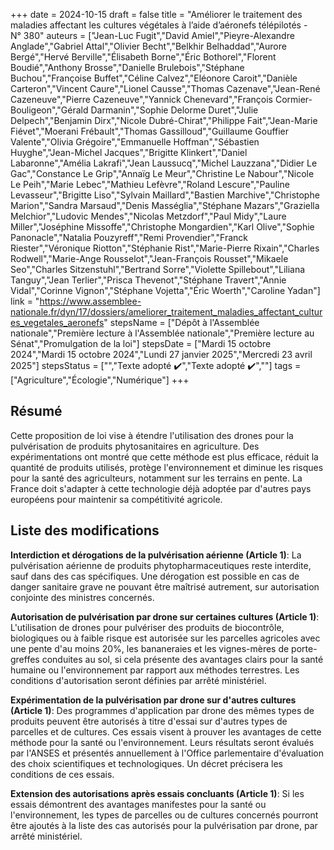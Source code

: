 +++
date = 2024-10-15
draft = false
title = "Améliorer le traitement des maladies affectant les cultures végétales à l’aide d’aéronefs télépilotés - N° 380"
auteurs = ["Jean-Luc Fugit","David Amiel","Pieyre-Alexandre Anglade","Gabriel Attal","Olivier Becht","Belkhir Belhaddad","Aurore Bergé","Hervé Berville","Élisabeth Borne","Éric Bothorel","Florent Boudié","Anthony Brosse","Danielle Brulebois","Stéphane Buchou","Françoise Buffet","Céline Calvez","Eléonore Caroit","Danièle Carteron","Vincent Caure","Lionel Causse","Thomas Cazenave","Jean-René Cazeneuve","Pierre Cazeneuve","Yannick Chenevard","François Cormier-Bouligeon","Gérald Darmanin","Sophie Delorme Duret","Julie Delpech","Benjamin Dirx","Nicole Dubré-Chirat","Philippe Fait","Jean-Marie Fiévet","Moerani Frébault","Thomas Gassilloud","Guillaume Gouffier Valente","Olivia Grégoire","Emmanuelle Hoffman","Sébastien Huyghe","Jean-Michel Jacques","Brigitte Klinkert","Daniel Labaronne","Amélia Lakrafi","Jean Laussucq","Michel Lauzzana","Didier Le Gac","Constance Le Grip","Annaïg Le Meur","Christine Le Nabour","Nicole Le Peih","Marie Lebec","Mathieu Lefèvre","Roland Lescure","Pauline Levasseur","Brigitte Liso","Sylvain Maillard","Bastien Marchive","Christophe Marion","Sandra Marsaud","Denis Masséglia","Stéphane Mazars","Graziella Melchior","Ludovic Mendes","Nicolas Metzdorf","Paul Midy","Laure Miller","Joséphine Missoffe","Christophe Mongardien","Karl Olive","Sophie Panonacle","Natalia Pouzyreff","Remi Provendier","Franck Riester","Véronique Riotton","Stéphanie Rist","Marie-Pierre Rixain","Charles Rodwell","Marie-Ange Rousselot","Jean-François Rousset","Mikaele Seo","Charles Sitzenstuhl","Bertrand Sorre","Violette Spillebout","Liliana Tanguy","Jean Terlier","Prisca Thevenot","Stéphane Travert","Annie Vidal","Corinne Vignon","Stéphane Vojetta","Éric Woerth","Caroline Yadan"]
link = "https://www.assemblee-nationale.fr/dyn/17/dossiers/ameliorer_traitement_maladies_affectant_cultures_vegetales_aeronefs"
stepsName = ["Dépôt à l'Assemblée nationale","Première lecture à l'Assemblée nationale","Première lecture au Sénat","Promulgation de la loi"]
stepsDate = ["Mardi 15 octobre 2024","Mardi 15 octobre 2024","Lundi 27 janvier 2025","Mercredi 23 avril 2025"]
stepsStatus = ["","Texte adopté ✔️","Texte adopté ✔️",""]
tags = ["Agriculture","Écologie","Numérique"]
+++

## Résumé

Cette proposition de loi vise à étendre l'utilisation des drones pour la pulvérisation de produits phytosanitaires en agriculture. Des expérimentations ont montré que cette méthode est plus efficace, réduit la quantité de produits utilisés, protège l'environnement et diminue les risques pour la santé des agriculteurs, notamment sur les terrains en pente. La France doit s'adapter à cette technologie déjà adoptée par d'autres pays européens pour maintenir sa compétitivité agricole.

## Liste des modifications

**Interdiction et dérogations de la pulvérisation aérienne (Article 1)**: La pulvérisation aérienne de produits phytopharmaceutiques reste interdite, sauf dans des cas spécifiques. Une dérogation est possible en cas de danger sanitaire grave ne pouvant être maîtrisé autrement, sur autorisation conjointe des ministres concernés.

**Autorisation de pulvérisation par drone sur certaines cultures (Article 1)**: L'utilisation de drones pour pulvériser des produits de biocontrôle, biologiques ou à faible risque est autorisée sur les parcelles agricoles avec une pente d'au moins 20%, les bananeraies et les vignes-mères de porte-greffes conduites au sol, si cela présente des avantages clairs pour la santé humaine ou l'environnement par rapport aux méthodes terrestres. Les conditions d'autorisation seront définies par arrêté ministériel.

**Expérimentation de la pulvérisation par drone sur d'autres cultures (Article 1)**: Des programmes d'application par drone des mêmes types de produits peuvent être autorisés à titre d'essai sur d'autres types de parcelles et de cultures. Ces essais visent à prouver les avantages de cette méthode pour la santé ou l'environnement. Leurs résultats seront évalués par l'ANSES et présentés annuellement à l'Office parlementaire d'évaluation des choix scientifiques et technologiques. Un décret précisera les conditions de ces essais.

**Extension des autorisations après essais concluants (Article 1)**: Si les essais démontrent des avantages manifestes pour la santé ou l'environnement, les types de parcelles ou de cultures concernés pourront être ajoutés à la liste des cas autorisés pour la pulvérisation par drone, par arrêté ministériel.
